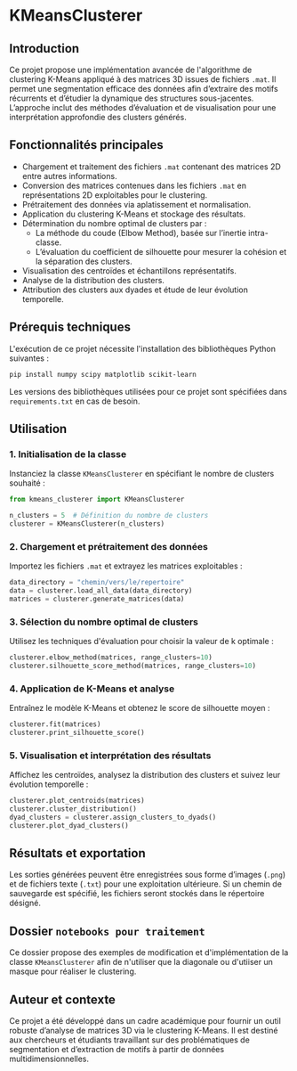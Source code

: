 # KMeansClusterer

## Introduction
Ce projet propose une implémentation avancée de l'algorithme de clustering K-Means appliqué à des matrices 3D issues de fichiers `.mat`. Il permet une segmentation efficace des données afin d’extraire des motifs récurrents et d’étudier la dynamique des structures sous-jacentes. L’approche inclut des méthodes d’évaluation et de visualisation pour une interprétation approfondie des clusters générés.

## Fonctionnalités principales
- Chargement et traitement des fichiers `.mat` contenant des matrices 2D entre autres informations.
- Conversion des matrices contenues dans les fichiers `.mat` en représentations 2D exploitables pour le clustering.
- Prétraitement des données via aplatissement et normalisation.
- Application du clustering K-Means et stockage des résultats.
- Détermination du nombre optimal de clusters par :
  - La méthode du coude (Elbow Method), basée sur l’inertie intra-classe.
  - L’évaluation du coefficient de silhouette pour mesurer la cohésion et la séparation des clusters.
- Visualisation des centroïdes et échantillons représentatifs.
- Analyse de la distribution des clusters.
- Attribution des clusters aux dyades et étude de leur évolution temporelle.

## Prérequis techniques
L'exécution de ce projet nécessite l'installation des bibliothèques Python suivantes :

```bash
pip install numpy scipy matplotlib scikit-learn
```
Les versions des bibliothèques utilisées pour ce projet sont spécifiées dans `requirements.txt` en cas de besoin.

## Utilisation

### 1. Initialisation de la classe
Instanciez la classe `KMeansClusterer` en spécifiant le nombre de clusters souhaité :

```python
from kmeans_clusterer import KMeansClusterer

n_clusters = 5  # Définition du nombre de clusters
clusterer = KMeansClusterer(n_clusters)
```

### 2. Chargement et prétraitement des données
Importez les fichiers `.mat` et extrayez les matrices exploitables :

```python
data_directory = "chemin/vers/le/repertoire"
data = clusterer.load_all_data(data_directory)
matrices = clusterer.generate_matrices(data)
```

### 3. Sélection du nombre optimal de clusters
Utilisez les techniques d'évaluation pour choisir la valeur de k optimale :

```python
clusterer.elbow_method(matrices, range_clusters=10)
clusterer.silhouette_score_method(matrices, range_clusters=10)
```

### 4. Application de K-Means et analyse
Entraînez le modèle K-Means et obtenez le score de silhouette moyen :

```python
clusterer.fit(matrices)
clusterer.print_silhouette_score()
```

### 5. Visualisation et interprétation des résultats
Affichez les centroïdes, analysez la distribution des clusters et suivez leur évolution temporelle :

```python
clusterer.plot_centroids(matrices)
clusterer.cluster_distribution()
dyad_clusters = clusterer.assign_clusters_to_dyads()
clusterer.plot_dyad_clusters()
```

## Résultats et exportation
Les sorties générées peuvent être enregistrées sous forme d’images (`.png`) et de fichiers texte (`.txt`) pour une exploitation ultérieure. Si un chemin de sauvegarde est spécifié, les fichiers seront stockés dans le répertoire désigné.

## Dossier `notebooks pour traitement`
Ce dossier propose des exemples de modification et d'implémentation de la classe `KMeansClusterer` afin de n'utiliser que la diagonale ou d'utiiser un masque pour réaliser le clustering.

## Auteur et contexte
Ce projet a été développé dans un cadre académique pour fournir un outil robuste d’analyse de matrices 3D via le clustering K-Means. Il est destiné aux chercheurs et étudiants travaillant sur des problématiques de segmentation et d’extraction de motifs à partir de données multidimensionnelles.


